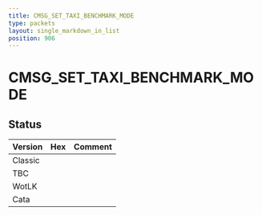 ```yaml
---
title: CMSG_SET_TAXI_BENCHMARK_MODE
type: packets
layout: single_markdown_in_list
position: 906
---
```


# CMSG_SET_TAXI_BENCHMARK_MODE

## Status

Version | Hex | Comment
---------- | ---------- | ---------- 
Classic |  |  
TBC |  |  
WotLK |  |  
Cata |  |  
